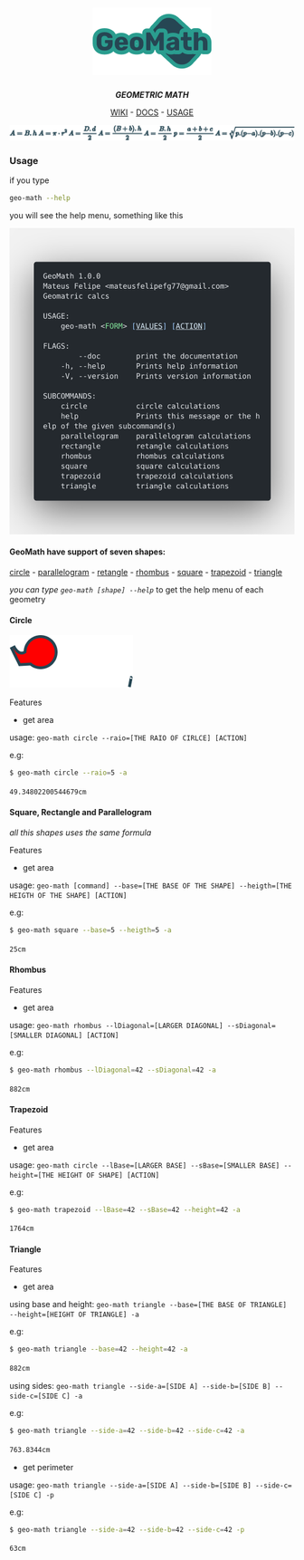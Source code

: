 <div align="center">

<!-- # GeoMath -->
# ![GeoMath](.github/assets/logo.png)
_**GEOMETRIC MATH**_

[WIKI](https://github.com/mateusfg7/GeoMath/wiki) - [DOCS](https://mateusfg7.github.io/GeoMath/geo_math/) - [USAGE](#geomath-have-support-of-seven-shapes)

![formulas](.github/assets/formulas.png)


</div>


### Usage

if you type 
```bash
geo-math --help
```

you will see the help menu, something like this

![Help Code](.github/assets/polacode_help.png)

#### **GeoMath have support of seven shapes:**

[circle](#circle) - [parallelogram](#square-rectangle-and-parallelogram) - [retangle](#square-rectangle-and-parallelogram) - [rhombus](#rhombus) - [square](#square-rectangle-and-parallelogram) - [trapezoid](#trapezoid) - [triangle]()

_you can type `geo-math [shape] --help`_ to get the help menu of each geometry

#### Circle
![test](.github/assets/forms/circle.png)

Features
- get area

usage: `geo-math circle --raio=[THE RAIO OF CIRLCE] [ACTION]`

e.g:
```bash
$ geo-math circle --raio=5 -a

49.34802200544679cm
```
#### Square, Rectangle and Parallelogram

_all this shapes uses the same formula_

Features
- get area

usage: `geo-math [command] --base=[THE BASE OF THE SHAPE] --heigth=[THE HEIGTH OF THE SHAPE] [ACTION]`

e.g:
```bash
$ geo-math square --base=5 --heigth=5 -a

25cm
```
#### Rhombus

Features
- get area

usage: `geo-math rhombus --lDiagonal=[LARGER DIAGONAL] --sDiagonal=[SMALLER DIAGONAL] [ACTION]`

e.g:
```bash
$ geo-math rhombus --lDiagonal=42 --sDiagonal=42 -a

882cm
```
#### Trapezoid

Features
- get area

usage: `geo-math circle --lBase=[LARGER BASE] --sBase=[SMALLER BASE] --height=[THE HEIGHT OF SHAPE] [ACTION]`

e.g:
```bash
$ geo-math trapezoid --lBase=42 --sBase=42 --height=42 -a

1764cm 
```

#### Triangle

Features
- get area

using base and height: `geo-math triangle --base=[THE BASE OF TRIANGLE] --height=[HEIGHT OF TRIANGLE] -a`

e.g:
```bash
$ geo-math triangle --base=42 --height=42 -a

882cm 
```

using sides: `geo-math triangle --side-a=[SIDE A] --side-b=[SIDE B] --side-c=[SIDE C] -a`

e.g:
```bash
$ geo-math triangle --side-a=42 --side-b=42 --side-c=42 -a

763.8344cm
```

- get perimeter

usage: `geo-math triangle --side-a=[SIDE A] --side-b=[SIDE B] --side-c=[SIDE C] -p`

e.g:
```bash
$ geo-math triangle --side-a=42 --side-b=42 --side-c=42 -p

63cm
```